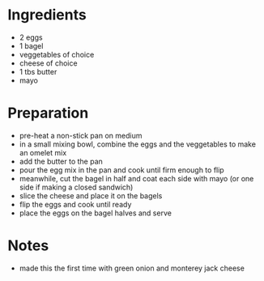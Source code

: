 # Ingredients

- 2 eggs
- 1 bagel
- veggetables of choice
- cheese of choice
- 1 tbs butter
- mayo

# Preparation

- pre-heat a non-stick pan on medium
- in a small mixing bowl, combine the eggs and the veggetables 
	to make an omelet mix
- add the butter to the pan
- pour the egg mix in the pan and cook until firm enough to flip
- meanwhile, cut the bagel in half and coat each side with mayo
	(or one side if making a closed sandwich)
- slice the cheese and place it on the bagels
- flip the eggs and cook until ready
- place the eggs on the bagel halves and serve

# Notes

- made this the first time with green onion and monterey jack cheese
